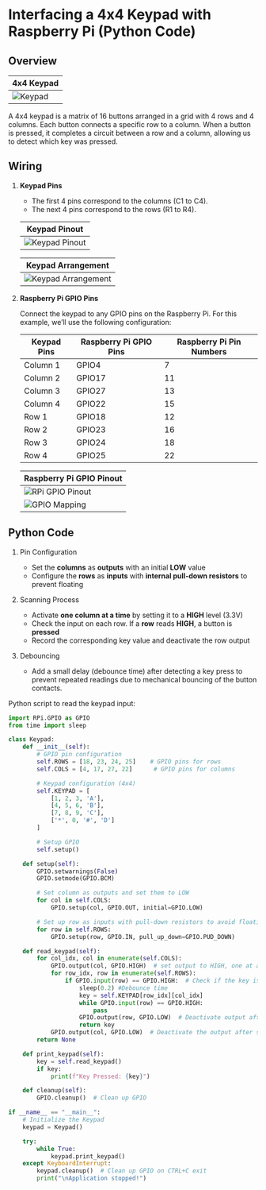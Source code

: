 # Interfacing a 4x4 Keypad with Raspberry Pi (Python Code)

## Overview

| 4x4 Keypad |
|------------|
| ![Keypad](Images/Keypad_4x4.jpg) |

A 4x4 keypad is a matrix of 16 buttons arranged in a grid with 4 rows and 4 columns. Each button connects a specific row to a column. When a button is pressed, it completes a circuit between a row and a column, allowing us to detect which key was pressed.

## Wiring

1. **Keypad Pins**

   - The first 4 pins correspond to the columns (C1 to C4).
   - The next 4 pins correspond to the rows (R1 to R4).

    | Keypad Pinout |
    |---------------|
    |![Keypad Pinout](Images/Keypad_pinout.jpg) |

    | Keypad Arrangement |
    |--------------------|
    | ![Keypad Arrangement](Images/keypad_arrangement.jpg) |

2. **Raspberry Pi GPIO Pins**

   Connect the keypad to any GPIO pins on the Raspberry Pi. For this example, we’ll use the following configuration:

    | **Keypad Pins** | **Raspberry Pi GPIO Pins** | **Raspberry Pi Pin Numbers** |
    |-----------------|----------------------------|-------------------------------|
    | Column 1 | GPIO4 | 7 |
    | Column 2 | GPIO17 | 11 |
    | Column 3 | GPIO27 | 13 |
    | Column 4 | GPIO22 | 15 |
    | Row 1 | GPIO18 | 12 |
    | Row 2 | GPIO23 | 16 |
    | Row 3 | GPIO24 | 18 |
    | Row 4 | GPIO25 | 22 |

    | Raspberry Pi GPIO Pinout |
    |--------------------------|
    | ![RPi GPIO Pinout](Images/Raspberry-Pi-3B+-GPIO-Pinout-Diagram.png) |
    | ![GPIO Mapping](Images/GPIO.png) |

## Python Code

1. Pin Configuration

    - Set the **columns** as **outputs** with an initial **LOW** value
    - Configure the **rows** as **inputs** with **internal pull-down resistors** to prevent floating

2. Scanning Process

    - Activate **one column at a time** by setting it to a **HIGH** level (3.3V)
    - Check the input on each row. If a **row** reads **HIGH**, a button is **pressed**
    - Record the corresponding key value and deactivate the row output

3. Debouncing

    - Add a small delay (debounce time) after detecting a key press to prevent repeated readings due to mechanical bouncing of the button contacts.

Python script to read the keypad input:

```python
import RPi.GPIO as GPIO
from time import sleep

class Keypad:
    def __init__(self):
        # GPIO pin configuration
        self.ROWS = [18, 23, 24, 25]    # GPIO pins for rows
        self.COLS = [4, 17, 27, 22]      # GPIO pins for columns

        # Keypad configuration (4x4)
        self.KEYPAD = [
            [1, 2, 3, 'A'],
            [4, 5, 6, 'B'],
            [7, 8, 9, 'C'],
            ['*', 0, '#', 'D']
        ]

        # Setup GPIO
        self.setup()

    def setup(self):
        GPIO.setwarnings(False)
        GPIO.setmode(GPIO.BCM)

        # Set column as outputs and set them to LOW
        for col in self.COLS:
            GPIO.setup(col, GPIO.OUT, initial=GPIO.LOW)

        # Set up row as inputs with pull-down resistors to avoid floating
        for row in self.ROWS:
            GPIO.setup(row, GPIO.IN, pull_up_down=GPIO.PUD_DOWN)

    def read_keypad(self):
        for col_idx, col in enumerate(self.COLS):
            GPIO.output(col, GPIO.HIGH)  # set output to HIGH, one at a time
            for row_idx, row in enumerate(self.ROWS):
                if GPIO.input(row) == GPIO.HIGH:  # Check if the key is pressed
                    sleep(0.2) #Debounce time
                    key = self.KEYPAD[row_idx][col_idx]
                    while GPIO.input(row) == GPIO.HIGH:
                        pass
                    GPIO.output(row, GPIO.LOW)  # Deactivate output after the key pressed
                    return key
            GPIO.output(col, GPIO.LOW)  # Deactivate the output after scan the input
        return None

    def print_keypad(self):
        key = self.read_keypad()
        if key:
            print(f"Key Pressed: {key}")

    def cleanup(self):
        GPIO.cleanup()  # Clean up GPIO

if __name__ == "__main__":
    # Initialize the Keypad
    keypad = Keypad()

    try:
        while True:
            keypad.print_keypad()
    except KeyboardInterrupt:
        keypad.cleanup()  # Clean up GPIO on CTRL+C exit
        print("\nApplication stopped!")

```
